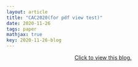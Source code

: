 ```yaml
---
layout: article
title: "CAC2020(for pdf view test)"
date: 2020-11-26
tags: paper
mathjax: true
key: 2020-11-26-blog
---
```

<center>
<!-- <iframe src="http://docs.google.com/gview?url=/pdf/CAC2020.pdf&embedded=true" style="width:718px; height:700px;" frameborder="0"></iframe> -->
<!-- <iframe src="/web/viewer.html?file=/pdf/CAC2020.pdf"></iframe> -->
<!-- <iframe src="http://docs.google.com/gview?url=/pdf/CAC2020.pdf&embedded=true" style="width:500px; height:100px;" frameborder="0"></iframe> -->
<!-- <a href="https://github.com/tianyma/tianyma.github.io/blob/main/pdf/CAC2020.pdf" class="image fit" ><img src="images/marr_pic.jpg" alt=""></a> -->
<a href="/pdf.js/web/viewer.html?file=/pdf/CAC2020.pdf">Click to view this blog.</a>

<!-- <object data="/pdf/CAC2020.pdf" width="1000" height="1000" type='application/pdf'/> -->
</center>